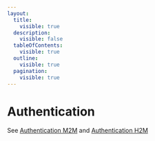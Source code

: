 ```yaml
---
layout:
  title:
    visible: true
  description:
    visible: false
  tableOfContents:
    visible: true
  outline:
    visible: true
  pagination:
    visible: true
---
```


# Authentication

See [Authentication M2M](../authentication.md) and [Authentication H2M](../authentication-h2m.md)
